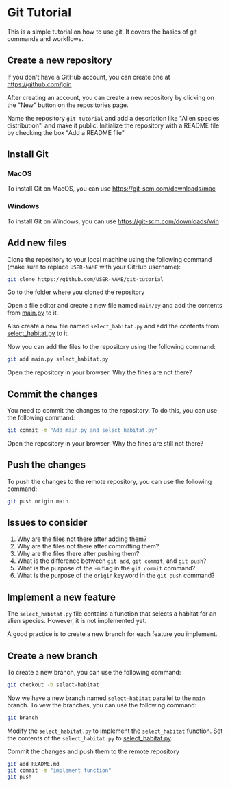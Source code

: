 # Git Tutorial
This is a simple tutorial on how to use git. It covers the basics of git commands and workflows.


## Create a new repository

If you don't have a GitHub account, you can create one at https://github.com/join

After creating an account, you can create a new repository by clicking on the
"New" button on the repositories page.

Name the repository `git-tutorial` and add a description like "Alien species 
distribution". and make it public. 
Initialize the repository with a README file by checking the box "Add a README file"

## Install Git

### MacOS

To install Git on MacOS, you can use https://git-scm.com/downloads/mac

### Windows

To install Git on Windows, you can use https://git-scm.com/downloads/win

## Add new files

Clone the repository to your local machine using the following command 
(make sure to replace `USER-NAME` with your GitHub username):

```bash
git clone https://github.com/USER-NAME/git-tutorial
```

Go to the folder where you cloned the repository

Open a file editor and create a new file named `main/py` and add the contents from 
[main.py](https://raw.githubusercontent.com/QCDIS/git-tutorial/refs/heads/main/main.py) to it.

Also create a new file named `select_habitat.py` and add the contents from 
[select_habitat.py](https://raw.githubusercontent.com/QCDIS/git-tutorial/refs/heads/main/select_habitat.py) to it.

Now you can add the files to the repository using the following command:

```bash
git add main.py select_habitat.py
```

Open the repository in your browser. 
Why the fines are not there?

## Commit the changes

You need to commit the changes to the repository.
To do this, you can use the following command:

```bash
git commit -m "Add main.py and select_habitat.py"
```

Open the repository in your browser. 
Why the fines are still not there?


## Push the changes

To push the changes to the remote repository, you can use the following command:

```bash
git push origin main
```

## Issues to consider

1. Why are the files not there after adding them?
2. Why are the files not there after committing them?
3. Why are the files there after pushing them?
4. What is the difference between `git add`, `git commit`, and `git push`?
5. What is the purpose of the `-m` flag in the `git commit` command?
6. What is the purpose of the `origin` keyword in the `git push` command?


## Implement a new feature

The `select_habitat.py` file contains a function that selects a habitat for an alien species.
However, it is not implemented yet. 

A good practice is to create a new branch for each feature you implement.


## Create a new branch

To create a new branch, you can use the following command:

```bash
git checkout -b select-habitat
```

Now we have a new branch named `select-habitat` parallel to the `main` branch.
To vew the branches, you can use the following command:

```bash
git branch
```

Modify the `select_habitat.py` to implement the `select_habitat` function.
Set the contents of the `select_habitat.py`  to [select_habitat.py](https://raw.githubusercontent.com/QCDIS/git-tutorial/refs/heads/select-habitat/select_habitat.py).

Commit the changes and push them to the remote repository 
```bash
git add README.md 
git commit -m "implement function"
git push
```